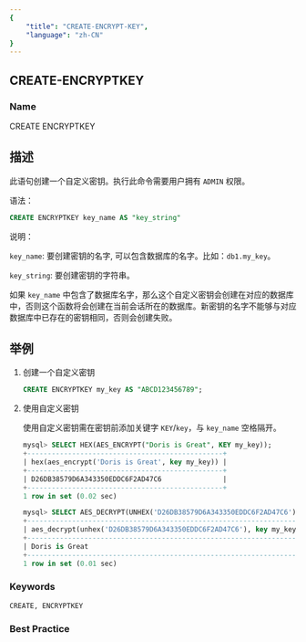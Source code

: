 ```yaml
---
{
    "title": "CREATE-ENCRYPT-KEY",
    "language": "zh-CN"
}
---
```


## CREATE-ENCRYPTKEY

### Name

CREATE ENCRYPTKEY

## 描述

此语句创建一个自定义密钥。执行此命令需要用户拥有 `ADMIN` 权限。

语法：

```sql
CREATE ENCRYPTKEY key_name AS "key_string"
```

说明：

`key_name`: 要创建密钥的名字, 可以包含数据库的名字。比如：`db1.my_key`。

`key_string`: 要创建密钥的字符串。

如果 `key_name` 中包含了数据库名字，那么这个自定义密钥会创建在对应的数据库中，否则这个函数将会创建在当前会话所在的数据库。新密钥的名字不能够与对应数据库中已存在的密钥相同，否则会创建失败。

## 举例

1. 创建一个自定义密钥

   ```sql
   CREATE ENCRYPTKEY my_key AS "ABCD123456789";
   ```

2. 使用自定义密钥

   使用自定义密钥需在密钥前添加关键字 `KEY`/`key`，与 `key_name` 空格隔开。

   ```sql
   mysql> SELECT HEX(AES_ENCRYPT("Doris is Great", KEY my_key));
   +------------------------------------------------+
   | hex(aes_encrypt('Doris is Great', key my_key)) |
   +------------------------------------------------+
   | D26DB38579D6A343350EDDC6F2AD47C6               |
   +------------------------------------------------+
   1 row in set (0.02 sec)
   
   mysql> SELECT AES_DECRYPT(UNHEX('D26DB38579D6A343350EDDC6F2AD47C6'), KEY my_key);
   +--------------------------------------------------------------------+
   | aes_decrypt(unhex('D26DB38579D6A343350EDDC6F2AD47C6'), key my_key) |
   +--------------------------------------------------------------------+
   | Doris is Great                                                     |
   +--------------------------------------------------------------------+
   1 row in set (0.01 sec)
   ```

### Keywords

    CREATE, ENCRYPTKEY

### Best Practice

